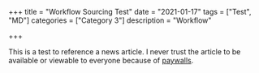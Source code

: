 +++
title = "Workflow Sourcing Test"
date = "2021-01-17"
tags = ["Test", "MD"]
categories = ["Category 3"]
description = "Workflow"

+++

This is a test to reference a news article. I never trust the article to be available or viewable to everyone because of [paywalls](https://hackmd.io/@cZWTACDrRsWhBCNPdgmfOQ/SJ0T3lzku). 

